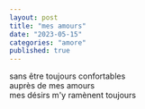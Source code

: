 ```yaml
---
layout: post
title: "mes amours"
date: "2023-05-15"
categories: "amore"
published: true
---
```


sans être toujours confortables  
auprès de mes amours  
mes désirs m'y ramènent toujours  
